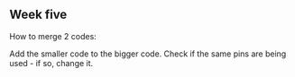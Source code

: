 ## Week five

How to merge 2 codes:

Add the smaller code to the bigger code. Check if the same pins are being used - if so, change it.
